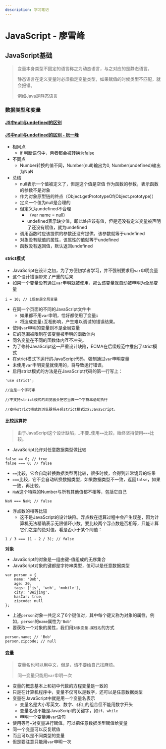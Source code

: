 ```yaml
---
description: 学习笔记
---
```


# JavaScript - 廖雪峰

## JavaScript基础

> 变量本身类型不固定的语言称之为动态语言，与之对应的是静态语言。
>
> 静态语言在定义变量时必须指定变量类型，如果赋值的时候类型不匹配，就会报错。
>
> 例如Java是静态语言

### **数据类型和变量**

#### [JS中null与undefined的区别](https://blog.csdn.net/weixin_39713762/article/details/93807832)

#### [JS中null与undefined的区别 - 阮一峰](http://www.ruanyifeng.com/blog/2014/03/undefined-vs-null.html)

* 相同点
  * if 判断语句中，两者都会被转换为false
* 不同点
  * Number转换的值不同，Number\(null\)输出为0, Number\(undefined\)输出为NaN
* 总结
  * null表示一个值被定义了，但是这个值是空值 作为函数的参数，表示函数的参数不是对象
  * 作为对象原型链的终点（Object.getPrototypeOf\(Object.prototype\)）
  * 定义一个值为null是合理的
  * 但定义为undefined不合理
    * （var name = null） 
    * undefined表示缺少值，即此处应该有值，但是还没有定义变量被声明了还没有赋值，就为undefined
  * 调用函数时应该提供的参数还没有提供，该参数就等于undefined
  * 对象没有赋值的属性，该属性的值就等于undefined
  * 函数没有返回值，默认返回undefined

#### strict模式

*  JavaScript在设计之初，为了方便初学者学习，并不强制要求用`var`申明变量
* 这个设计错误带来了严重的后果
*  如果一个变量没有通过`var`申明就被使用，那么该变量就自动被申明为全局变量

```text
i = 10; // i现在是全局变量
```

* 在同一个页面的不同的JavaScript文件中
  * 如果都不用`var`申明，恰好都使用了变量`i`
  * 将造成变量`i`互相影响，产生难以调试的错误结果。
* 使用`var`申明的变量则不是全局变量
* 它的范围被限制在该变量被申明的函数体内
* 同名变量在不同的函数体内互不冲突。
* 为了修补JavaScript这一严重设计缺陷，ECMA在后续规范中推出了strict模式
* 在strict模式下运行的JavaScript代码，强制通过`var`申明变量
* 未使用`var`申明变量就使用的，将导致运行错误。
* 启用strict模式的方法是在JavaScript代码的第一行写上：

```text
'use strict';

//这是一个字符串

//不支持strict模式的浏览器会把它当做一个字符串语句执行

//支持strict模式的浏览器将开启strict模式运行JavaScript。
```

#### 比较运算符

> 由于JavaScript这个设计缺陷，_不要_使用`==`比较，始终坚持使用`===`比较。

* JavaScript允许对任意数据类型做比较

```text
false == 0; // true
false === 0; // false
```

*  `==`比较，它会自动转换数据类型再比较，很多时候，会得到非常诡异的结果
*  `===`比较，它不会自动转换数据类型，如果数据类型不一致，返回`false`，如果一致，再比较。
*  `NaN`这个特殊的Number与所有其他值都不相等，包括它自己

```text
NaN === NaN; // false
```

* 浮点数的相等比较
  * 这不是JavaScript的设计缺陷。浮点数在运算过程中会产生误差，因为计算机无法精确表示无限循环小数。要比较两个浮点数是否相等，只能计算它们之差的绝对值，看是否小于某个阈值：

```text
1 / 3 === (1 - 2 / 3); // false
```

**对象**

* JavaScript的对象是一组由键-值组成的无序集合
* JavaScript对象的键都是字符串类型，值可以是任意数据类型

```text
var person = {
    name: 'Bob',
    age: 20,
    tags: ['js', 'web', 'mobile'],
    city: 'Beijing',
    hasCar: true,
    zipcode: null
};
```

*  上述`person`对象一共定义了6个键值对，其中每个键又称为对象的属性，例如，`person`的`name`属性为`'Bob'`
*  要获取一个对象的属性，我们用`对象变量.属性名`的方式

```text
person.name; // 'Bob'
person.zipcode; // null
```

#### 变量

> 变量名也可以用中文，但是，请不要给自己找麻烦。
>
>  同一变量只能用`var`申明一次

* 变量的概念基本上和初中代数的方程变量是一致的
* 只是在计算机程序中，变量不仅可以是数字，还可以是任意数据类型
* 变量在JavaScript中就是用一个变量名表示
  *  变量名是大小写英文、数字、`$`和`_`的组合但不能用数字开头
  *  变量名也不能是JavaScript的关键字，如`if`、`while`
  *  申明一个变量用`var`语句
*  使用等号`=`对变量进行赋值。可以把任意数据类型赋值给变量
  * 同一个变量可以反复赋值
  * 而且可以是不同类型的变量
  *  但是要注意只能用`var`申明一次

